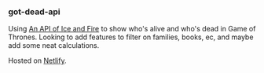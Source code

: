 ### got-dead-api

Using [An API of Ice and Fire](https://www.anapioficeandfire.com/) to show who's alive and who's dead in Game of Thrones. 
Looking to add features to filter on families, books, ec, and maybe add some neat calculations.

Hosted on [Netlify](https://naughty-booth-108787.netlify.com/).

